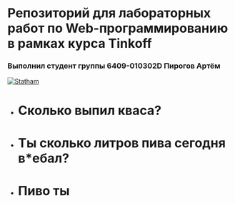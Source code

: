 # Репозиторий для лабораторных работ по Web-программированию в рамках курса Tinkoff
### Выполнил студент группы 6409-010302D Пирогов Артём
[![Statham](https://starya.net/wp-content/uploads/2020/12/jason-statham-3-1500x1000.jpg)](https://starya.net/wp-content/uploads/2020/12/jason-statham-3-1500x1000.jpg)

- # Сколько выпил кваса?
- # Ты сколько литров пива сегодня в*ебал?
- # Пиво ты


